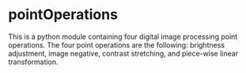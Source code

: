 # pointOperations
This is a python module containing four digital image processing point operations. The four point operations are the following: brightness adjustment, image negative, contrast stretching, and piece-wise linear transformation.
